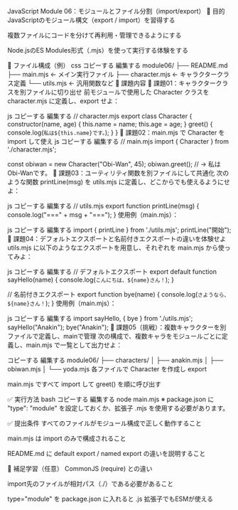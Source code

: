 JavaScript Module 06：モジュールとファイル分割（import/export）
🎯 目的
JavaScriptのモジュール構文（export / import）を習得する

複数ファイルにコードを分けて再利用・管理できるようにする

Node.jsのES Modules形式（.mjs）を使って実行する体験をする

📁 ファイル構成（例）
css
コピーする
編集する
module06/
├── README.md
├── main.mjs           ← メイン実行ファイル
├── character.mjs      ← キャラクタークラス定義
└── utils.mjs          ← 汎用関数など
📝 課題内容
🧪 課題01：キャラクタークラスを別ファイルに切り出せ
前モジュールで使用した Character クラスを character.mjs に定義し、export せよ：

js
コピーする
編集する
// character.mjs
export class Character {
  constructor(name, age) {
    this.name = name;
    this.age = age;
  }
  greet() {
    console.log(`私は${this.name}です。`);
  }
}
🧪 課題02：main.mjs で Character を import して使え
js
コピーする
編集する
// main.mjs
import { Character } from './character.mjs';

const obiwan = new Character("Obi-Wan", 45);
obiwan.greet(); // → 私はObi-Wanです。
🧪 課題03：ユーティリティ関数を別ファイルにして共通化
次のような関数 printLine(msg) を utils.mjs に定義し、どこからでも使えるようにせよ：

js
コピーする
編集する
// utils.mjs
export function printLine(msg) {
  console.log("===" + msg + "===");
}
使用例（main.mjs）：

js
コピーする
編集する
import { printLine } from './utils.mjs';
printLine("開始");
🧪 課題04：デフォルトエクスポートと名前付きエクスポートの違いを体験せよ
utils.mjs に以下のようなエクスポートを用意し、それぞれを main.mjs から使ってみよ：

js
コピーする
編集する
// デフォルトエクスポート
export default function sayHello(name) {
  console.log(`こんにちは、${name}さん！`);
}

// 名前付きエクスポート
export function bye(name) {
  console.log(`さようなら、${name}さん！`);
}
使用例（main.mjs）：

js
コピーする
編集する
import sayHello, { bye } from './utils.mjs';
sayHello("Anakin");
bye("Anakin");
🧪 課題05（挑戦）：複数キャラクターを別ファイルで定義し、mainで管理
次の構成で、複数キャラをモジュールごとに定義し、main.mjs で一覧として出力せよ：

コピーする
編集する
module06/
├── characters/
│   ├── anakin.mjs
│   ├── obiwan.mjs
│   └── yoda.mjs
各ファイルで Character を作成し export

main.mjs ですべて import して greet() を順に呼び出す

✅ 実行方法
bash
コピーする
編集する
node main.mjs
※ package.json に "type": "module" を設定しておくか、拡張子 .mjs を使用する必要があります。

✅ 提出条件
すべてのファイルがモジュール構成で正しく動作すること

main.mjs は import のみで構成されること

README.md に default export / named export の違いを説明すること

🧠 補足学習（任意）
CommonJS (require) との違い

import先のファイルが相対パス（./）である必要があること

type="module" を package.json に入れると .js 拡張子でもESMが使える